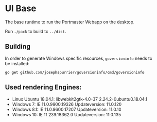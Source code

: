 # UI Base

The base runtime to run the Portmaster Webapp on the desktop.

Run `./pack` to build to `../dist`.

## Building

In order to generate Windows specific resources, `goversioninfo` needs to be installed:
```
go get github.com/josephspurrier/goversioninfo/cmd/goversioninfo
```

## Used rendering Engines:
* Linux Ubuntu 18.04.1: libwebkit2gtk-4.0-37 2.24.2-0ubuntu0.18.04.1
* Windows 7: IE 11.0.9600.19326 Updateversion: 11.0.120
* Windows 8.1: IE 11.0.9600.17207 Updateversion: 11.0.10
* Windows 10: IE 11.239.18362.0 Updateversion: 11.0.135
